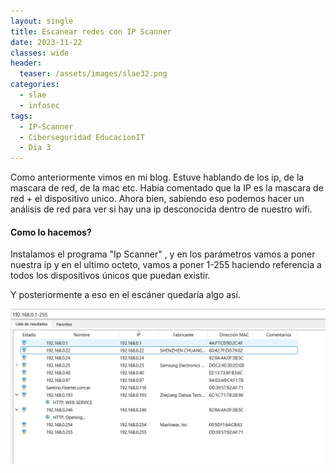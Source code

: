 ```yaml
---
layout: single
title: Escanear redes con IP Scanner
date: 2023-11-22
classes: wide
header:
  teaser: /assets/images/slae32.png
categories:
  - slae
  - infosec
tags:
  - IP-Scanner
  - Ciberseguridad EducacionIT
  - Dia 3
---
```


Como anteriormente vimos en mi blog.
Estuve hablando de los ip, de la mascara de red, de la mac etc.
Había comentado que la IP es la mascara de red + el dispositivo unico.
Ahora bien, sabiendo eso podemos hacer un análisis de red para ver si hay una ip desconocida dentro de nuestro wifi.

#### Como lo hacemos?
Instalamos el programa  "Ip Scanner" , y en los parámetros vamos a poner nuestra ip y en el ultimo octeto, vamos a poner 1-255 haciendo referencia a todos los dispositivos únicos que puedan existir.

Y posteriormente a eso en el escáner quedaría algo así.

![[Pasted image 20231122093118.png]](../assets/images/img-introduccion-a-ciberseguridad/Pasted%20image%2020231122093118.png)

